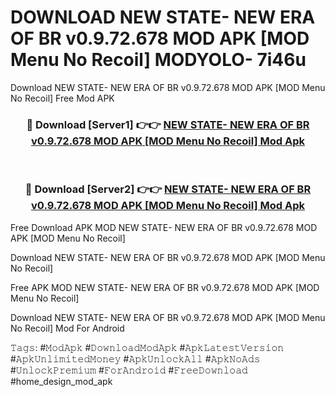 # DOWNLOAD NEW STATE- NEW ERA OF BR v0.9.72.678 MOD APK [MOD Menu No Recoil] MODYOLO- 7i46u
Download NEW STATE- NEW ERA OF BR v0.9.72.678 MOD APK [MOD Menu No Recoil] Free Mod APK

<div align="center">
<h3>🔴 Download [Server1] 👉👉 <a href="https://apk-comot.site?title=NEW_STATE-_NEW_ERA_OF_BR_v0.9.72.678_MOD_APK_[MOD_Menu_No_Recoil]">NEW STATE- NEW ERA OF BR v0.9.72.678 MOD APK [MOD Menu No Recoil] Mod Apk</a></h3><br>

<h3>🔴 Download [Server2] 👉👉 <a href="https://apk-comot.site?title=NEW_STATE-_NEW_ERA_OF_BR_v0.9.72.678_MOD_APK_[MOD_Menu_No_Recoil]">NEW STATE- NEW ERA OF BR v0.9.72.678 MOD APK [MOD Menu No Recoil] Mod Apk</a></h3>
</div>


Free Download APK MOD NEW STATE- NEW ERA OF BR v0.9.72.678 MOD APK [MOD Menu No Recoil]

Download NEW STATE- NEW ERA OF BR v0.9.72.678 MOD APK [MOD Menu No Recoil] 

Free APK MOD NEW STATE- NEW ERA OF BR v0.9.72.678 MOD APK [MOD Menu No Recoil] 

Download NEW STATE- NEW ERA OF BR v0.9.72.678 MOD APK [MOD Menu No Recoil] Mod For Android

𝚃𝚊𝚐𝚜: #𝙼𝚘𝚍𝙰𝚙𝚔 #𝙳𝚘𝚠𝚗𝚕𝚘𝚊𝚍𝙼𝚘𝚍𝙰𝚙𝚔 #𝙰𝚙𝚔𝙻𝚊𝚝𝚎𝚜𝚝𝚅𝚎𝚛𝚜𝚒𝚘𝚗 #𝙰𝚙𝚔𝚄𝚗𝚕𝚒𝚖𝚒𝚝𝚎𝚍𝙼𝚘𝚗𝚎𝚢 #𝙰𝚙𝚔𝚄𝚗𝚕𝚘𝚌𝚔𝙰𝚕𝚕 #𝙰𝚙𝚔𝙽𝚘𝙰𝚍𝚜 #𝚄𝚗𝚕𝚘𝚌𝚔𝙿𝚛𝚎𝚖𝚒𝚞𝚖 #𝙵𝚘𝚛𝙰𝚗𝚍𝚛𝚘𝚒𝚍 #𝙵𝚛𝚎𝚎𝙳𝚘𝚠𝚗𝚕𝚘𝚊𝚍 #home_design_mod_apk